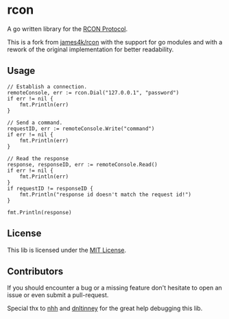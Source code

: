# rcon
A go written library for the [RCON Protocol](https://developer.valvesoftware.com/wiki/Source_RCON_Protocol).

This is a fork from [james4k/rcon](https://github.com/james4k/rcon) with the support for go modules and with a rework of the original implementation for better readability.

## Usage
```golang
// Establish a connection.
remoteConsole, err := rcon.Dial("127.0.0.1", "password")
if err != nil {
    fmt.Println(err)
}

// Send a command.
requestID, err := remoteConsole.Write("command")
if err != nil {
    fmt.Println(err)
}

// Read the response
response, responseID, err := remoteConsole.Read()
if err != nil {
    fmt.Println(err)
}
if requestID != responseID {
    fmt.Println("response id doesn't match the request id!")
}

fmt.Println(response)
```

## License
This lib is licensed under the [MIT License](LICENSE).

## Contributors
If you should encounter a bug or a missing feature don't hesitate to open an issue or even submit a pull-request.


Special thx to [nhh](https://github.com/nhh) and [dnltinney](https://github.com/dnltinney) for the great help debugging this lib.